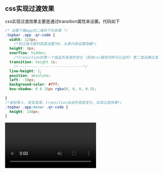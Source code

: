 ## css实现过渡效果

css实现过渡效果主要是通过transition属性来设置。代码如下

```css
/* 设置下载app的二维码下拉效果 */
.topbar .app .qr-code {
  width: 124px;
    /*将过渡元素的高度设置为0，元素内容设置隐藏*/
  height: 0px;
  overflow: hidden;
    /*transition的第一个值监听高度的变化（其他css属性同样可以监听）第二值设置过渡时间*/
  transition: height 1s;
    /*------------------------------*/
  line-height: 1;
  position: absolute;
  left: -38px;
  background-color: #fff;
  box-shadow: 0 0 10px rgba(0, 0, 0, 0.3);
  
}
/*鼠标移入，改变高度，transition会监听高度变化，实现过渡效果*/
.topbar .app:hover .qr-code {
  height: 148px;
}
```

<video src="C:\Users\hq\Desktop\QQ录屏20210930110816.mp4"></video>

